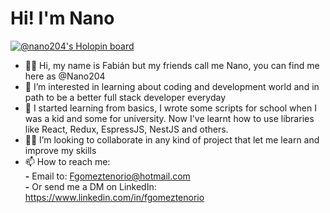 # Hi! I'm Nano

[![@nano204's Holopin board](https://holopin.me/nano204)](https://holopin.io/@nano204)

- 👋🏼 Hi, my name is Fabián but my friends call me Nano, you can find me here as @Nano204
- 👀 I’m interested in learning about coding and development world and in path to be a better full stack developer everyday
- 🌱 I started learning from basics, I wrote some scripts for school when I was a kid and some for university. Now I've learnt how to use libraries like React, Redux, EspressJS, NestJS and others.
- 💪🏼 I’m looking to collaborate in any kind of project that let me learn and improve my skills
- 📫 How to reach me: <br />
      **-** Email to: Fgomeztenorio@hotmail.com <br />
      **-** Or send me a DM on LinkedIn: https://www.linkedin.com/in/fgomeztenorio

